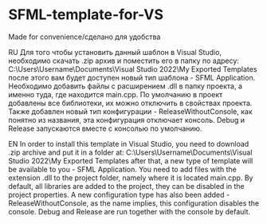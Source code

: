 # SFML-template-for-VS
Made for convenience/сделано для удобства

RU
Для того чтобы установить данный шаблон в Visual Studio, необходимо скачать .zip архив и поместить его в папку по адресу: C:\Users\Username\Documents\Visual Studio 2022\My Exported Templates после этого вам будет доступен новый тип шаблона - SFML Application. Необходимо добавить файлы с расширением .dll в папку проекта, а именно туда, где находится main.cpp. По умолчанию в проект добавлены все библиотеки, их можно отключить в свойствах проекта. Также добавлен новый тип конфигурации - ReleaseWithoutConsole, как понятно из названия, эта конфигурация отключает консоль. Debug и Release запускаются вместе с консолью по умолчанию. 

EN
In order to install this template in Visual Studio, you need to download .zip archive and put it in a folder at: C:\Users\Username\Documents\Visual Studio 2022\My Exported Templates after that, a new type of template will be available to you - SFML Application. You need to add files with the extension .dll to the project folder, namely where it is located main.cpp. By default, all libraries are added to the project, they can be disabled in the project properties. A new configuration type has also been added - ReleaseWithoutConsole, as the name implies, this configuration disables the console. Debug and Release are run together with the console by default. 
